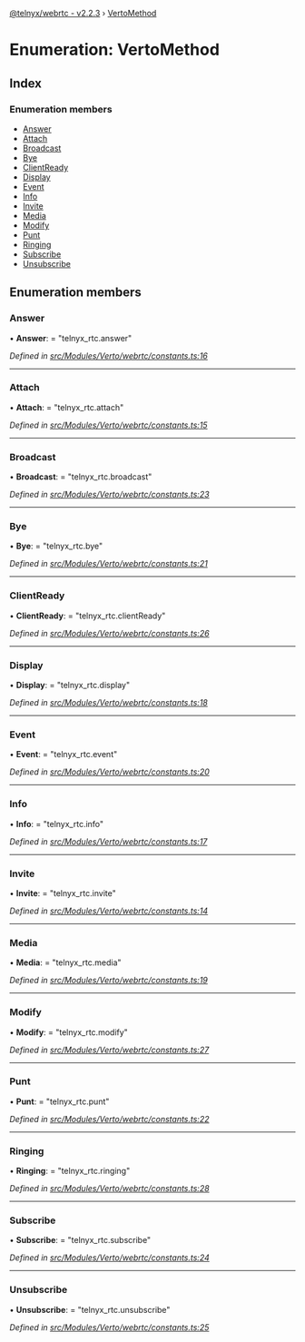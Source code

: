 [@telnyx/webrtc - v2.2.3](../README.md) › [VertoMethod](vertomethod.md)

# Enumeration: VertoMethod

## Index

### Enumeration members

* [Answer](vertomethod.md#answer)
* [Attach](vertomethod.md#attach)
* [Broadcast](vertomethod.md#broadcast)
* [Bye](vertomethod.md#bye)
* [ClientReady](vertomethod.md#clientready)
* [Display](vertomethod.md#display)
* [Event](vertomethod.md#event)
* [Info](vertomethod.md#info)
* [Invite](vertomethod.md#invite)
* [Media](vertomethod.md#media)
* [Modify](vertomethod.md#modify)
* [Punt](vertomethod.md#punt)
* [Ringing](vertomethod.md#ringing)
* [Subscribe](vertomethod.md#subscribe)
* [Unsubscribe](vertomethod.md#unsubscribe)

## Enumeration members

###  Answer

• **Answer**: = "telnyx_rtc.answer"

*Defined in [src/Modules/Verto/webrtc/constants.ts:16](https://github.com/team-telnyx/webrtc/blob/main/packages/js/src/Modules/Verto/webrtc/constants.ts#L16)*

___

###  Attach

• **Attach**: = "telnyx_rtc.attach"

*Defined in [src/Modules/Verto/webrtc/constants.ts:15](https://github.com/team-telnyx/webrtc/blob/main/packages/js/src/Modules/Verto/webrtc/constants.ts#L15)*

___

###  Broadcast

• **Broadcast**: = "telnyx_rtc.broadcast"

*Defined in [src/Modules/Verto/webrtc/constants.ts:23](https://github.com/team-telnyx/webrtc/blob/main/packages/js/src/Modules/Verto/webrtc/constants.ts#L23)*

___

###  Bye

• **Bye**: = "telnyx_rtc.bye"

*Defined in [src/Modules/Verto/webrtc/constants.ts:21](https://github.com/team-telnyx/webrtc/blob/main/packages/js/src/Modules/Verto/webrtc/constants.ts#L21)*

___

###  ClientReady

• **ClientReady**: = "telnyx_rtc.clientReady"

*Defined in [src/Modules/Verto/webrtc/constants.ts:26](https://github.com/team-telnyx/webrtc/blob/main/packages/js/src/Modules/Verto/webrtc/constants.ts#L26)*

___

###  Display

• **Display**: = "telnyx_rtc.display"

*Defined in [src/Modules/Verto/webrtc/constants.ts:18](https://github.com/team-telnyx/webrtc/blob/main/packages/js/src/Modules/Verto/webrtc/constants.ts#L18)*

___

###  Event

• **Event**: = "telnyx_rtc.event"

*Defined in [src/Modules/Verto/webrtc/constants.ts:20](https://github.com/team-telnyx/webrtc/blob/main/packages/js/src/Modules/Verto/webrtc/constants.ts#L20)*

___

###  Info

• **Info**: = "telnyx_rtc.info"

*Defined in [src/Modules/Verto/webrtc/constants.ts:17](https://github.com/team-telnyx/webrtc/blob/main/packages/js/src/Modules/Verto/webrtc/constants.ts#L17)*

___

###  Invite

• **Invite**: = "telnyx_rtc.invite"

*Defined in [src/Modules/Verto/webrtc/constants.ts:14](https://github.com/team-telnyx/webrtc/blob/main/packages/js/src/Modules/Verto/webrtc/constants.ts#L14)*

___

###  Media

• **Media**: = "telnyx_rtc.media"

*Defined in [src/Modules/Verto/webrtc/constants.ts:19](https://github.com/team-telnyx/webrtc/blob/main/packages/js/src/Modules/Verto/webrtc/constants.ts#L19)*

___

###  Modify

• **Modify**: = "telnyx_rtc.modify"

*Defined in [src/Modules/Verto/webrtc/constants.ts:27](https://github.com/team-telnyx/webrtc/blob/main/packages/js/src/Modules/Verto/webrtc/constants.ts#L27)*

___

###  Punt

• **Punt**: = "telnyx_rtc.punt"

*Defined in [src/Modules/Verto/webrtc/constants.ts:22](https://github.com/team-telnyx/webrtc/blob/main/packages/js/src/Modules/Verto/webrtc/constants.ts#L22)*

___

###  Ringing

• **Ringing**: = "telnyx_rtc.ringing"

*Defined in [src/Modules/Verto/webrtc/constants.ts:28](https://github.com/team-telnyx/webrtc/blob/main/packages/js/src/Modules/Verto/webrtc/constants.ts#L28)*

___

###  Subscribe

• **Subscribe**: = "telnyx_rtc.subscribe"

*Defined in [src/Modules/Verto/webrtc/constants.ts:24](https://github.com/team-telnyx/webrtc/blob/main/packages/js/src/Modules/Verto/webrtc/constants.ts#L24)*

___

###  Unsubscribe

• **Unsubscribe**: = "telnyx_rtc.unsubscribe"

*Defined in [src/Modules/Verto/webrtc/constants.ts:25](https://github.com/team-telnyx/webrtc/blob/main/packages/js/src/Modules/Verto/webrtc/constants.ts#L25)*
